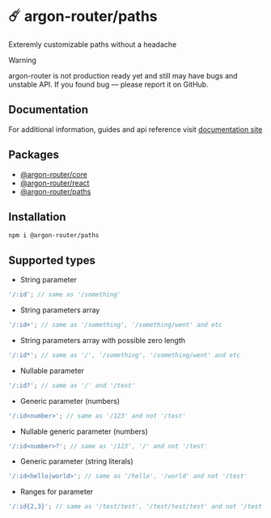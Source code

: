 # ☄️ argon-router/paths

Exteremly customizable paths without a headache

> [!WARNING]
> argon-router is not production ready yet and still may have bugs and unstable API. If you found bug — please report it on GitHub.

## Documentation

For additional information, guides and api reference visit [documentation site](https://movpushmov.dev/argon-router/)

## Packages

- [@argon-router/core](https://www.npmjs.com/package/@argon-router/core)
- [@argon-router/react](https://www.npmjs.com/package/@argon-router/react)
- [@argon-router/paths](https://www.npmjs.com/package/@argon-router/paths)

## Installation

```
npm i @argon-router/paths
```

## Supported types

- String parameter

```ts
'/:id'; // same as '/something'
```

- String parameters array

```ts
'/:id+'; // same as '/something', '/something/went' and etc
```

- String parameters array with possible zero length

```ts
'/:id*'; // same as '/', '/something', '/something/went' and etc
```

- Nullable parameter

```ts
'/:id?'; // same as '/' and '/test'
```

- Generic parameter (numbers)

```ts
'/:id<number>'; // same as '/123' and not '/test'
```

- Nullable generic parameter (numbers)

```ts
'/:id<number>?'; // same as '/123', '/' and not '/test'
```

- Generic parameter (string literals)

```ts
'/:id<hello|world>'; // same as '/hello', '/world' and not '/test'
```

- Ranges for parameter

```ts
'/:id{2,3}'; // same as '/test/test', '/test/test/test' and not '/test'
```
